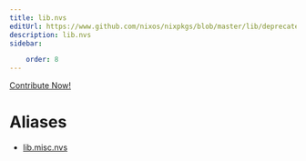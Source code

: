 ```yaml
---
title: lib.nvs
editUrl: https://www.github.com/nixos/nixpkgs/blob/master/lib/deprecated.nix#L195C9
description: lib.nvs
sidebar:

    order: 8
---
```


<a href="https://www.github.com/nixos/nixpkgs/blob/master/lib/deprecated.nix#L195C9">Contribute Now!</a>


# Aliases

- [lib.misc.nvs](./reference/lib/misc/lib-misc-nvs)


